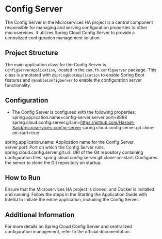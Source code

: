# Config Server

The Config Server in the Microservices HA project is a central component responsible for managing and serving configuration properties to other microservices. It utilizes Spring Cloud Config Server to provide a centralized configuration management solution.

## Project Structure

The main application class for the Config Server is `ConfigServerApplication`, located in the `com.fh.configserver` package. This class is annotated with `@SpringBootApplication` to enable Spring Boot features and `@EnableConfigServer` to enable the configuration server functionality.


## Configuration
- The Config Server is configured with the following properties:
spring.application.name=config-server
server.port=8888
spring.cloud.config.server.git.uri=https://github.com/Hasnat-Sajid/microservices-config-server
spring.cloud.config.server.git.clone-on-start=true

spring.application.name: Application name for the Config Server.
server.port: Port on which the Config Server runs.
spring.cloud.config.server.git.uri: URI of the Git repository containing configuration files.
spring.cloud.config.server.git.clone-on-start: Configures the server to clone the Git repository on startup.

## How to Run
Ensure that the Microservices HA project is cloned, and Docker is installed and running. Follow the steps in the Starting the Application Guide with IntelliJ to initiate the entire application, including the Config Server.

## Additional Information
For more details on Spring Cloud Config Server and centralized configuration management, refer to the official documentation.


